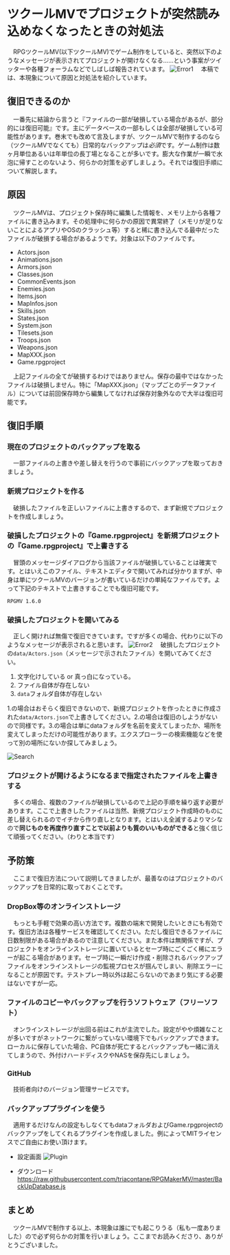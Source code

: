 # ツクールMVでプロジェクトが突然読み込めなくなったときの対処法
　RPGツクールMV(以下ツクールMV)でゲーム制作をしていると、突然以下のようなメッセージが表示されてプロジェクトが開けなくなる……という事案がツイッターや各種フォーラムなどでしばしば報告されています。
![Error1](https://2.bp.blogspot.com/-A5hrTMxn7yc/WtqpsyxqOCI/AAAAAAAAchY/tvFwPW5dkb8tRt_FwZtjX-qClM0hZ_FQgCPcBGAYYCw/s1600/2018-04-21.png)
　本稿では、本現象について原因と対処法を紹介しています。
## 復旧できるのか
　一番先に結論から言うと『ファイルの一部が破損している場合があるが、部分的には復旧可能』です。主にデータベースの一部もしくは全部が破損している可能性があります。巻末でも改めて言及しますが、ツクールMVで制作するのなら（ツクールMVでなくても）日常的なバックアップは*必須*です。ゲーム制作は数ヶ月単位あるいは年単位の長丁場となることが多いです。膨大な作業が一瞬で水泡に帰すことのないよう、何らかの対策を必ずしましょう。それでは復旧手順について解説します。
## 原因
　ツクールMVは、プロジェクト保存時に編集した情報を、メモリ上から各種ファイルに書き込みます。その処理中に何らかの原因で異常終了（メモリが足りないことによるアプリやOSのクラッシュ等）すると稀に書き込んでる最中だったファイルが破損する場合があるようです。対象は以下のファイルです。
- Actors.json
- Animations.json
- Armors.json
- Classes.json
- CommonEvents.json
- Enemies.json
- Items.json
- MapInfos.json
- Skills.json
- States.json
- System.json
- Tilesets.json
- Troops.json
- Weapons.json
- MapXXX.json
- Game.rpgproject

　上記ファイルの全てが破損するわけではありません。保存の最中ではなかったファイルは破損しません。特に「MapXXX.json」（マップごとのデータファイル）については前回保存時から編集してなければ保存対象外なので大半は復旧可能です。
## 復旧手順
### 現在のプロジェクトのバックアップを取る
　一部ファイルの上書きや差し替えを行うので事前にバックアップを取っておきましょう。
### 新規プロジェクトを作る
　破損したファイルを正しいファイルに上書きするので、まず新規でプロジェクトを作成しましょう。
### 破損したプロジェクトの『Game.rpgproject』を新規プロジェクトの『Game.rpgproject』で上書きする
　冒頭のメッセージダイアログから当該ファイルが破損していることは確実です。とはいえこのファイル、テキストエディタで開いてみれば分かりますが、中身は単にツクールMVのバージョンが書いているだけの単純なファイルです。よって下記のテキストで上書きすることでも復旧可能です。
``` 
RPGMV 1.6.0
```
### 破損したプロジェクトを開いてみる
　正しく開ければ無傷で復旧できています。ですが多くの場合、代わりに以下のようなメッセージが表示されると思います。
![Error2](https://2.bp.blogspot.com/-gDhgY0muhW0/Wtq1ZTPsKFI/AAAAAAAAcho/2Nw1toormX0XG5ZCc7I-7gpU5qNo1cfMwCLcBGAs/s1600/2018-04-21.png)
　破損したプロジェクトの``data/Actors.json``（メッセージで示されたファイル）を開いてみてください。

1. 文字化けしている or 真っ白になっている。
2. ファイル自体が存在しない
3. ``data``フォルダ自体が存在しない

1.の場合はおそらく復旧できないので、新規プロジェクトを作ったときに作成された``data/Actors.json``で上書きしてください。2.の場合は復旧のしようがないので同様です。3.の場合は単にdataフォルダを名前を変えてしまったか、場所を変えてしまっただけの可能性があります。エクスプローラーの検索機能などを使って別の場所にないか探してみましょう。

![Search](https://4.bp.blogspot.com/-rjfW9yBk9Hk/Wtq5OszxRpI/AAAAAAAAch8/9Z5KIL2UDPQN98R3TqaBOXNpGnpn7L2JgCLcBGAs/s1600/2018-04-21%2B%25283%2529.png)

### プロジェクトが開けるようになるまで指定されたファイルを上書きする
　多くの場合、複数のファイルが破損しているので上記の手順を繰り返す必要があります。ここで上書きしたファイルは当然、新規プロジェクト作成時のものに差し替えられるのでイチから作り直しとなります。とはいえ全滅するよりマシなので**同じものを再度作り直すことで以前よりも質のいいものができる**と強く信じて頑張ってください。（わりと本当です）
## 予防策
　ここまで復旧方法について説明してきましたが、最善なのはプロジェクトのバックアップを日常的に取っておくことです。
### DropBox等のオンラインストレージ
　もっとも手軽で効果の高い方法です。複数の端末で開発したいときにも有効です。復旧方法は各種サービスを確認してください。ただし復旧できるファイルに日数制限がある場合があるので注意してください。また本件は無関係ですが、プロジェクトをオンラインストレージに置いているとセーブ時にごくごく稀にエラーが起こる場合があります。セーブ時に一瞬だけ作成・削除されるバックアップファイルをオンラインストレージの監視プロセスが掴んでしまい、削除エラーになることが原因です。テストプレー時以外は起こらないのであまり気にする必要はないですが一応。
### ファイルのコピーやバックアップを行うソフトウェア（フリーソフト）
　オンラインストレージが出回る前はこれが主流でした。設定がやや煩雑なことが多いですがネットワークに繋がっていない環境下でもバックアップできます。ローカルに保存していた場合、PC自体が死亡するとバックアップも一緒に消えてしまうので、外付けハードディスクやNASを保存先にしましょう。
### GitHub
　技術者向けのバージョン管理サービスです。
### バックアッププラグインを使う
　適用するだけなんの設定もしなくてもdataフォルダおよびGame.rpgprojectのバックアップをしてくれるプラグインを作成しました。例によってMITライセンスでご自由にお使い頂けます。
- 設定画面
![Plugin](https://3.bp.blogspot.com/-o47FfvAiicM/WtrnXdB4SLI/AAAAAAAAciM/JnJIj2zTf7EchZj00ib_nvsBAaGQxvJZACLcBGAs/s1600/2018-04-21%2B%25284%2529.png)

- ダウンロード
<https://raw.githubusercontent.com/triacontane/RPGMakerMV/master/BackUpDatabase.js>

## まとめ
　ツクールMVで制作する以上、本現象は誰にでも起こりうる（私も一度ありました）ので必ず何らかの対策を行いましょう。ここまでお読みくださり、ありがとうございました。
